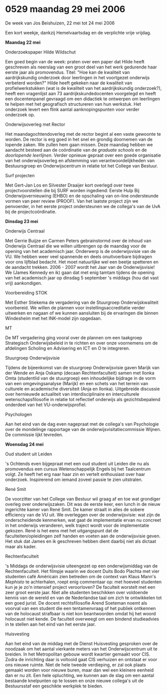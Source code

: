 # 0529 maandag 29 mei 2006
De week van Jos Beishuizen, 22 mei tot 24 mei 2006

Een kort weekje, dankzij Hemelvaartsdag en de verplichte vrije vrijdag.

**Maandag 22 mei**

Onderzoekspaper Hilde Wildschut

Een goed begin van de week: praten over een paper dat Hilde heeft geschreven als neerslag van een groot deel van het werk gedurende haar eerste jaar als promovendus. Titel: "Hoe kan de kwaliteit van aardrijkskundig onderzoek door leerlingen in het voortgezet onderwijs verbeterd worden?" Hilde heeft gekeken naar de kwaliteit van profielwerkstukken (wat is de kwaliteit van het aardrijkskundig onderzoek?), heeft een vragenlijst aan 73 aardrijkskundedocenten voorgelegd en heeft een docentenpanel gevraagd om een didactiek te ontwerpen om leerlingen te helpen met het geografisch structureren van hun werkstuk. Het onderzoek levert een flink aantal aanknopingspunten voor verder onderzoek op.

Onderwijsoverleg met Rector

Het maandagochtendoverleg met de rector begint al een vaste gewoonte te worden. De rector is erg goed in het snel en grondig doornemen van de lopende zaken. We zullen hem gaan missen. Deze maandag hebben we aandacht besteed aan de coördinatie van de *graduate schools* en de *doorlopende leerlijnen*. Verder opnieuw gepraat over een goede organisatie van het onderwijsoverleg en afstemming van verantwoordelijkheden van Bestuursgroep en Onderwijscentrum in relatie tot het College van Bestuur.

Surf projecten

Met Gert-Jan Los en Silvester Draaijer kort overlegd over twee projectvoorstellen die bij SURF worden ingediend: Eerste Hulp Bij Onderwijsvernieuwing (EHBO) en de opschaling van on-line ondersteunde vormen van peer review (PROOF). Van het laatste project zijn we penvoerder, in het eerste project ondersteunen we de collega's van de UvA bij de projectcoördinatie.

**Dinsdag 23 mei**

Onderwijs Centraal

Met Gerrie Buijze en Carmen Peters gebrainstormd over de inhoud van Onderwijs Centraal die we willen uitbrengen op de maandag voor de opening van het academisch jaar. Onderwerp is de onderwijsvisie van de VU. We hebben weer veel spannende en deels onuitvoerbare bijdragen voor ons lijfblad bedacht. Het moet natuurlijke wel een beetje spetteren en de aandacht trekken. 2006 - 2007 wordt het Jaar van de Onderwijsvisie! We (James Kennedy en ik) gaan dat met enig tamtam tijdens de opening van het academisch jaar op dinsdag 5 september 's middags (hou dat vast vrij) aankondigen.

Voorbereiding STOK

Met Esther Stiekema de vergadering van de Stuurgroep Onderwijskwaliteit voorbereid. We willen de plannen voor instellingsaccreditatie verder uitwerken en nagaan of we kunnen aansluiten bij de ervaringen die binnen Windesheim met het INK-model zijn opgedaan.

MT

De MT vergadering ging vooral over de plannen om een taakgroep Strategisch Onderwijsbeleid in te richten en over onze voornemens om de afdelingen Scholing en Advisering en ICT en O te integreren.

Stuurgroep Onderwijsvisie

Tijdens de bijeenkomst van de stuurgroep Onderwijsvisie gaven Marijk van der Wende en Anja Oskamp (decaan Rechtenfaculteit) samen met Ilonka Omta (studentlid van de stuurgroep) een inhoudelijke bijdrage in de vorm van een omgevingsanalyse (Marijk) en een schets van het terrein van culturele en academische diversiteit (Anja en Ilonka). Uitgebreide discussie over hernieuwde actualiteit van interdisciplinaire en interculturele wetenschapsfilosofie in relatie tot reflectief onderwijs als gezichtsbepalend onderdeel van het VU-onderwijsprofiel.

Psychologen

Aan het eind van de dag even nagepraat met de collega's van Psychologie over de mondelinge rapportage van de onderwijsvisitatiecommissie Wijnen. De commissie lijkt tevreden.

**Woensdag 24 mei**

Oud student uit Leiden

's Ochtends even bijgepraat met een oud student uit Leiden die nu als promovendus een cursus Wetenschappelijk Engels bij het Taalcentrum volgt. Ze heeft het erg naar haar zin en vertelt enthousiast over haar onderzoek. Inspirerend om iemand zoveel passie te zien uitstralen.

René Smit

De voorzitter van het College van Bestuur wil graag af en toe wat grondiger overleg over onderwijszaken. Dit was de eerste keer, een lunch in de nieuw ingerichte kamer van René Smit. De kamer straalt in alles de sobere efficiency van de VU uit. We overleggen over de onderwijsvisie: wat zijn de onderscheidende kenmerken, wat gaat de implementatie ervan nu concreet in het onderwijs veranderen, welk traject wordt voor de implementatie gekozen. René is het eens met het uitgangspunt dat de faculteiten/opleidingen zelf handen en voeten aan de onderwijsvisie geven. Het stuk dat James en ik geschreven hebben dient daarbij niet als dictaat maar als kader.

Rechtenfaculteit

's Middags de onderwijsvisie uiteengezet op een onderwijsmiddag van de Rechtenfaculteit. Het filmpje waarin we docent Duits Bodo Plachta met vier studenten café Américain zien betreden om de context van Klaus Mann's *Mephisto*  te achterhalen, roept enig commentaar op: met hoeveel studenten kun je je zo'n intensief project veroorloven? De faculteit worstelt met een zeer groot eerste jaar. Niet alle studenten beschikken over voldoende kennis van de wereld en van de Nederlandse taal om zich te ontwikkelen tot een goed jurist. De docent rechtsfilosofie Arend Soeteman noemt als voorval van een student die een tentamenvraag of het publiek ontkennen van de holocaust strafbaar is niet kon beantwoorden omdat hij het woord holocaust niet kende. De faculteit overweegt om een bindend studieadvies in te stellen aan het eind van het eerste jaar.

Huisvesting

Aan het eind van de middag met de Dienst Huisvesting gesproken over de noodzaak om het aantal vierkante meters van het Onderwijscentrum uit te breiden. In het Metropolitan gebouw wordt kwartier gemaakt voor CIS. Zodra de inrichting daar is voltooid gaat CIS verhuizen en ontstaat er voor ons nieuwe ruimte. Niet de hele tweede verdieping, er zal ook plaats gemaakt worden voor nieuwe buren, maar dan wel een kleinere eenheid dan er nu zit.  Een hele opluchting, we kunnen aan de slag om een aantal bestaande knelpunten op te lossen en onze nieuwe collega's uit de Bestuursstaf een geschikte werkplek te bieden.